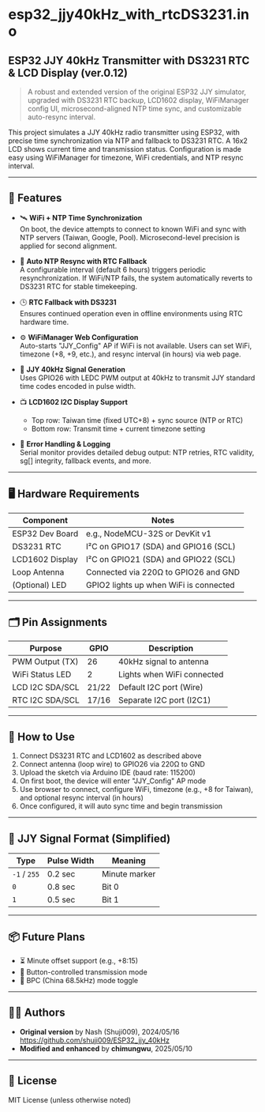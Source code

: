 # esp32_jjy40kHz_with_rtcDS3231.ino  
## ESP32 JJY 40kHz Transmitter with DS3231 RTC & LCD Display (ver.0.12)

> A robust and extended version of the original ESP32 JJY simulator, upgraded with DS3231 RTC backup, LCD1602 display, WiFiManager config UI, microsecond-aligned NTP time sync, and customizable auto-resync interval.

This project simulates a JJY 40kHz radio transmitter using ESP32, with precise time synchronization via NTP and fallback to DS3231 RTC. A 16x2 LCD shows current time and transmission status. Configuration is made easy using WiFiManager for timezone, WiFi credentials, and NTP resync interval.

---

## 🔧 Features

- 🛰️ **WiFi + NTP Time Synchronization**  
  On boot, the device attempts to connect to known WiFi and sync with NTP servers (Taiwan, Google, Pool). Microsecond-level precision is applied for second alignment.

- 🔁 **Auto NTP Resync with RTC Fallback**  
  A configurable interval (default 6 hours) triggers periodic resynchronization. If WiFi/NTP fails, the system automatically reverts to DS3231 RTC for stable timekeeping.

- 🕒 **RTC Fallback with DS3231**  
  Ensures continued operation even in offline environments using RTC hardware time.

- ⚙️ **WiFiManager Web Configuration**  
  Auto-starts "JJY_Config" AP if WiFi is not available. Users can set WiFi, timezone (+8, +9, etc.), and resync interval (in hours) via web page.

- 📶 **JJY 40kHz Signal Generation**  
  Uses GPIO26 with LEDC PWM output at 40kHz to transmit JJY standard time codes encoded in pulse width.

- 📺 **LCD1602 I2C Display Support**  
  - Top row: Taiwan time (fixed UTC+8) + sync source (NTP or RTC)  
  - Bottom row: Transmit time + current timezone setting

- 🧠 **Error Handling & Logging**  
  Serial monitor provides detailed debug output: NTP retries, RTC validity, sg[] integrity, fallback events, and more.

---

## 🖥️ Hardware Requirements

| Component        | Notes                                 |
|------------------|----------------------------------------|
| ESP32 Dev Board  | e.g., NodeMCU-32S or DevKit v1         |
| DS3231 RTC       | I²C on GPIO17 (SDA) and GPIO16 (SCL)   |
| LCD1602 Display  | I²C on GPIO21 (SDA) and GPIO22 (SCL)   |
| Loop Antenna     | Connected via 220Ω to GPIO26 and GND   |
| (Optional) LED   | GPIO2 lights up when WiFi is connected |

---

## 🗂️ Pin Assignments

| Purpose          | GPIO | Description                  |
|------------------|------|------------------------------|
| PWM Output (TX)  | 26   | 40kHz signal to antenna       |
| WiFi Status LED  | 2    | Lights when WiFi connected    |
| LCD I2C SDA/SCL  | 21/22| Default I2C port (Wire)       |
| RTC I2C SDA/SCL  | 17/16| Separate I2C port (I2C1)      |

---

## 🚀 How to Use

1. Connect DS3231 RTC and LCD1602 as described above  
2. Connect antenna (loop wire) to GPIO26 via 220Ω to GND  
3. Upload the sketch via Arduino IDE (baud rate: 115200)  
4. On first boot, the device will enter "JJY_Config" AP mode  
5. Use browser to connect, configure WiFi, timezone (e.g., +8 for Taiwan), and optional resync interval (in hours)  
6. Once configured, it will auto sync time and begin transmission  

---

## 📡 JJY Signal Format (Simplified)

| Type         | Pulse Width | Meaning        |
|--------------|-------------|----------------|
| `-1` / `255` | 0.2 sec     | Minute marker  |
| `0`          | 0.8 sec     | Bit 0          |
| `1`          | 0.5 sec     | Bit 1          |

---

## 📦 Future Plans

- ⏳ Minute offset support (e.g., +8:15)  
- 🔘 Button-controlled transmission mode  
- 🔁 BPC (China 68.5kHz) mode toggle

---

## 👨‍💻 Authors

- **Original version** by Nash (Shuji009), 2024/05/16  
  https://github.com/shuji009/ESP32_jjy_40kHz  
- **Modified and enhanced** by **chimungwu**, 2025/05/10  

---

## 📜 License

MIT License (unless otherwise noted)
